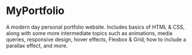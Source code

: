 # MyPortfolio
A modern day personal portfolio website. Includes basics of HTML &amp; CSS, along with some more intermediate topics such as animations, media queries, responsive design, hover effects, Flexbox &amp; Grid, how to include a parallax effect, and more.
